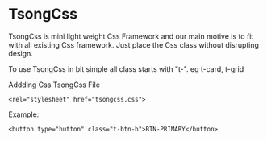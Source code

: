 # TsongCss
TsongCss is mini light weight Css Framework and our main motive is to fit with all existing  Css framework. Just place the Css class without disrupting design.

To use TsongCss in bit simple all class starts with "t-". eg t-card, t-grid

Addding Css TsongCss File


	<rel="stylesheet" href="tsongcss.css">
    
Example:

	<button type="button" class="t-btn-b">BTN-PRIMARY</button>
    
